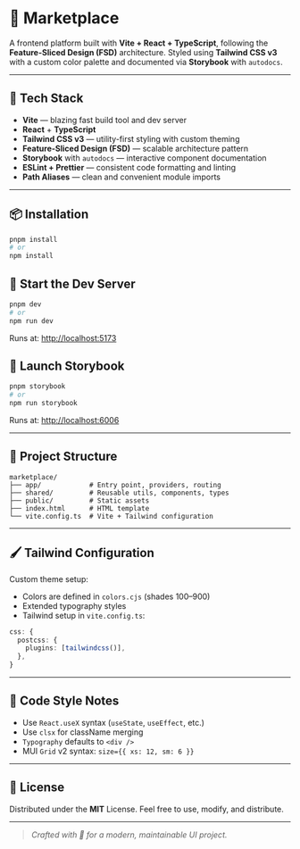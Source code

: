 # 🛒 Marketplace

A frontend platform built with **Vite + React + TypeScript**, following the **Feature-Sliced Design (FSD)** architecture. Styled using **Tailwind CSS v3** with a custom color palette and documented via **Storybook** with `autodocs`.

---

## 🚀 Tech Stack

- **Vite** — blazing fast build tool and dev server
- **React** + **TypeScript**
- **Tailwind CSS v3** — utility-first styling with custom theming
- **Feature-Sliced Design (FSD)** — scalable architecture pattern
- **Storybook** with `autodocs` — interactive component documentation
- **ESLint + Prettier** — consistent code formatting and linting
- **Path Aliases** — clean and convenient module imports

---

## 📦 Installation

```bash
pnpm install
# or
npm install
```

## 🧪 Start the Dev Server

```bash
pnpm dev
# or
npm run dev
```

Runs at: [http://localhost:5173](http://localhost:5173)

## 📘 Launch Storybook

```bash
pnpm storybook
# or
npm run storybook
```

Runs at: [http://localhost:6006](http://localhost:6006)

---

## 🧱 Project Structure

```
marketplace/
├── app/            # Entry point, providers, routing
├── shared/         # Reusable utils, components, types
├── public/         # Static assets
├── index.html      # HTML template
└── vite.config.ts  # Vite + Tailwind configuration
```

---

## 🖌 Tailwind Configuration

Custom theme setup:

- Colors are defined in `colors.cjs` (shades 100–900)
- Extended typography styles
- Tailwind setup in `vite.config.ts`:

```ts
css: {
  postcss: {
    plugins: [tailwindcss()],
  },
}
```

---

## 🎯 Code Style Notes

- Use `React.useX` syntax (`useState`, `useEffect`, etc.)
- Use `clsx` for className merging
- `Typography` defaults to `<div />`
- MUI `Grid` v2 syntax: `size={{ xs: 12, sm: 6 }}`

---

## 📄 License

Distributed under the **MIT** License. Feel free to use, modify, and distribute.

---

> _Crafted with 💙 for a modern, maintainable UI project._
